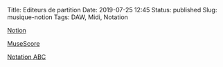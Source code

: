 Title: Editeurs de partition
Date: 2019-07-25 12:45
Status: published
Slug: musique-notion
Tags: DAW, Midi, Notation

[Notion](https://presonus.com/products/Notion)

[MuseScore](https://musescore.org/fr)

[Notation ABC](notation-abc)
